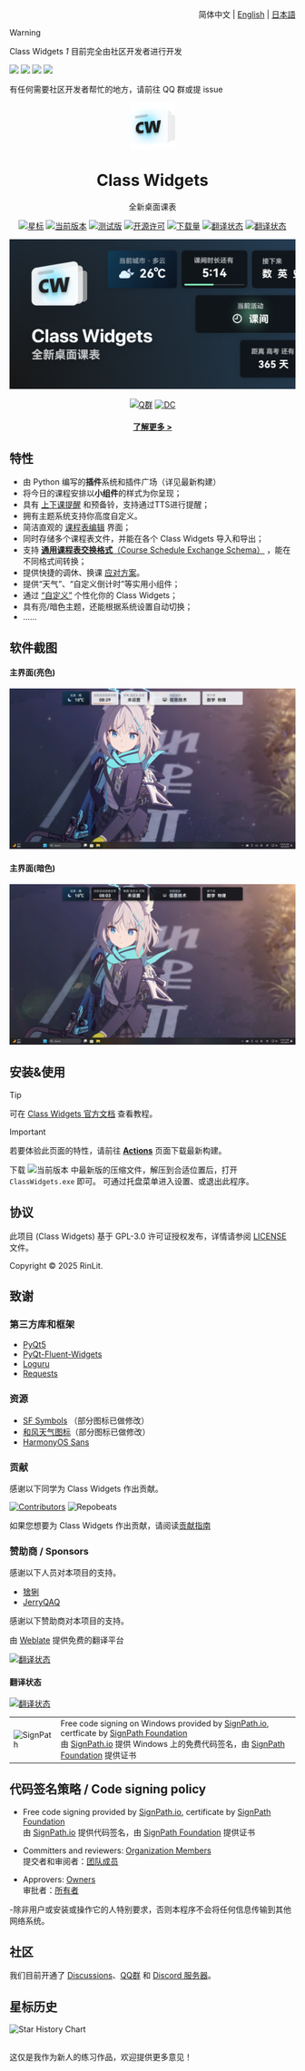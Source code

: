 <div align="right">
简体中文 | <a href="/docs/readme/README.en_US.md">English</a> | <a href="/docs/readme/README.ja.md">日本語</a>
</div>

> [!Warning]
> Class Widgets *1* 目前完全由社区开发者进行开发
> 
> [![](https://github.com/pizeroLOL.png?size=80)](https://github.com/pizeroLOL) [![](https://github.com/IsHPDuwu.png?size=80)](https://github.com/IsHPDuwu) [![](https://github.com/baiyao105.png?size=80)](https://github.com/baiyao105) [![](https://github.com/Artist-MOBAI.png?size=80)](https://github.com/Artist-MOBAI)
> 
> 有任何需要社区开发者帮忙的地方，请前往 QQ 群或提 issue

<p align="center">
  <img width="16%" align="center" src="img/Logo.png" alt="logo">
</p>
  <h1 align="center">
  Class Widgets
</h1>
<p align="center">
 全新桌面课表
</p>

<div align="center">

[![星标](https://img.shields.io/github/stars/Class-Widgets/Class-Widgets?style=for-the-badge&color=orange&label=星标)](https://github.com/Class-Widgets/Class-Widgets)
[![当前版本](https://img.shields.io/github/v/release/Class-Widgets/Class-Widgets?style=for-the-badge&color=purple&label=当前版本)](https://github.com/Class-Widgets/Class-Widgets/releases/latest)
[![测试版](https://img.shields.io/github/v/tag/Class-Widgets/Class-Widgets?include_prereleases&label=当前测试版&color=yellow&style=for-the-badge)](https://github.com/Class-Widgets/Class-Widgets/releases)
[![开源许可](https://img.shields.io/badge/license-GPLv3-blue.svg?label=开源许可证&style=for-the-badge)](https://github.com/Class-Widgets/Class-Widgets?tab=GPL-3.0-1-ov-file)
[![下载量](https://img.shields.io/github/downloads/Class-Widgets/Class-Widgets/total.svg?label=下载量&color=green&style=for-the-badge)](https://github.com/Class-Widgets/Class-Widgets)
[![翻译状态](https://hosted.weblate.org/widget/class-widgets-1/view/svg-badge.svg)](https://hosted.weblate.org/engage/class-widgets-1/)
[![翻译状态](https://hosted.weblate.org/widget/class-widgets-1/view/language-badge.svg)](https://hosted.weblate.org/engage/class-widgets-1/)

  




![Banner](img/Banner.png)

[![Q群](https://img.shields.io/badge/QQ%20群-169200380-blue.svg?logo=qq&color=blue&style=for-the-badge)](http://qm.qq.com/cgi-bin/qm/qr?_wv=1027&k=yHXKCAjOxlpTpJ4mNdXm0mxOneYUinRs&authKey=sd3%2F06iGdOZUjkXXPBeIzGnFDIeYwmdwuM8dhk25fi%2B1CUL32MkeN2EEfjdo2pzE&noverify=0&group_code=169200380)
[![DC](https://img.shields.io/discord/1332636953719476284?style=for-the-badge&logo=discord&logoColor=ffffff&label=discord%20%E6%9C%8D%E5%8A%A1%E5%99%A8&labelColor=5865f2)](https://discord.gg/EFF4PpqpqZ)

#### [了解更多 >](https://www.bilibili.com/video/BV1xwW9eyEGu/)

</div>


## 特性
- 由 Python 编写的**插件**系统和插件广场（详见最新构建）
- 将今日的课程安排以**小组件**的样式为你呈现；
- 具有 [上下课提醒](https://www.yuque.com/rinlit/class-widgets_help/fv2ou1i1ngap0hrl) 和预备铃，支持通过TTS进行提醒；
- 拥有主题系统支持你高度自定义。
- 简洁直观的 [课程表编辑](https://www.yuque.com/rinlit/class-widgets_help/oozelh8r56tmw0xb) 界面；
- 同时存储多个课程表文件，并能在各个 Class Widgets 导入和导出；
- 支持 [**通用课程表交换格式**（Course Schedule Exchange Schema）](https://github.com/SmartTeachCN/CSES) ，能在不同格式间转换；
- 提供快捷的调休、换课 [应对方案](https://www.yuque.com/rinlit/class-widgets_help/gc4epffu7g5bf9os)。
- 提供“天气”、“自定义倒计时”等实用小组件；
- 通过 [“自定义”](https://www.yuque.com/rinlit/class-widgets_help/qyly70ht1ogge1pi) 个性化你的 Class Widgets；
- 具有亮/暗色主题，还能根据系统设置自动切换；
- ……

## 软件截图
#### 主界面(亮色)
![scrshot_0](img/screenshot_0.png)
#### 主界面(暗色)
![scrshot_0](img/screenshot_1.png)

## 安装&使用
> [!TIP]
> 可在 [Class Widgets 官方文档](https://www.yuque.com/rinlit/class-widgets_help/gs3gsbms1iivgibm) 查看教程。

> [!IMPORTANT]
> 若要体验此页面的特性，请前往 [**Actions**](https://github.com/Class-Widgets/Class-Widgets/actions) 页面下载最新构建。

下载 ![当前版本](https://img.shields.io/github/v/release/Class-Widgets/Class-Widgets?style=flat&color=purple&label=当前版本) 中最新版的压缩文件，解压到合适位置后，打开 `ClassWidgets.exe` 即可。
可通过托盘菜单进入设置、或退出此程序。

## 协议
此项目 (Class Widgets) 基于 GPL-3.0 许可证授权发布，详情请参阅 [LICENSE](./LICENSE) 文件。

Copyright © 2025 RinLit.

## 致谢

### 第三方库和框架

- [PyQt5](https://www.riverbankcomputing.com/static/Docs/PyQt5/)
- [PyQt-Fluent-Widgets](https://github.com/zhiyiYo/PyQt-Fluent-Widgets)
- [Loguru](https://github.com/Delgan/loguru)
- [Requests](https://github.com/psf/requests)

### 资源

- [SF Symbols](https://developer.apple.com/cn/sf-symbols/) （部分图标已做修改）
- [和风天气图标](https://icons.qweather.com/)（部分图标已做修改）
- [HarmonyOS Sans](https://developer.huawei.com/consumer/cn/design/resource/)

### 贡献

感谢以下同学为 Class Widgets 作出贡献。

[![Contributors](http://contrib.nn.ci/api?repo=Class-Widgets/Class-Widgets&repo=Class-Widgets/plugin-plaza&repo=Class-Widgets/cw-interim-site)](https://github.com/Class-Widgets/Class-Widgets/graphs/contributors)
![Repobeats](https://repobeats.axiom.co/api/embed/9d06f1435d1b14cb7837d1e863e55f24cc98df23.svg "Repobeats analytics image")

如果您想要为 Class Widgets 作出贡献，请阅读[贡献指南](CONTRIBUTING.md)

### 赞助商 / Sponsors

感谢以下人员对本项目的支持。
- [猞猁](http://dq6666.cn/)
- [JerryQAQ](http://hub.rinlit.cn/)

感谢以下赞助商对本项目的支持。

由 [Weblate](https://hosted.weblate.org/engage/class-widgets-1/) 提供免费的翻译平台

[![翻译状态](https://hosted.weblate.org/widget/class-widgets-1/view/open-graph.png)](https://hosted.weblate.org/engage/class-widgets-1/)

#### 翻译状态

[![翻译状态](https://hosted.weblate.org/widget/class-widgets-1/view/multi-auto.svg)](https://hosted.weblate.org/engage/class-widgets-1/)

<table>
  <tr>
    <td>
      <img alt="SignPath" src="https://signpath.org/assets/favicon-50x50.png" />
    </td>
    <td>
    Free code signing on Windows provided by <a href="https://signpath.io">SignPath.io</a>, certficate by <a href="https://signpath.org/">SignPath Foundation</a><br/>
    由 <a href="https://signpath.io">SignPath.io</a> 提供 Windows 上的免费代码签名，由 <a href="https://signpath.org">SignPath Foundation</a> 提供证书
    </td>
  </tr>
</table>

## 代码签名策略 / Code signing policy

- Free code signing provided by [SignPath.io](https://about.signpath.io/), certificate by [SignPath Foundation](https://signpath.org/)  
由 [SignPath.io](https://about.signpath.io/) 提供代码签名，由 [SignPath Foundation](https://signpath.org/) 提供证书

- Committers and reviewers: [Organization Members](https://github.com/orgs/Class-Widgets/people)  
提交者和审阅者：[团队成员](https://github.com/orgs/Class-Widgets/people)

- Approvers: [Owners](https://github.com/orgs/Class-Widgets/people?query=role%3Aowner)  
审批者：[所有者](https://github.com/orgs/Class-Widgets/people?query=role%3Aowner)

-除非用户或安装或操作它的人特别要求，否则本程序不会将任何信息传输到其他网络系统。

## 社区
我们目前开通了 [Discussions](https://github.com/orgs/Class-Widgets/discussions)、[QQ群](http://qm.qq.com/cgi-bin/qm/qr?_wv=1027&k=yHXKCAjOxlpTpJ4mNdXm0mxOneYUinRs&authKey=sd3%2F06iGdOZUjkXXPBeIzGnFDIeYwmdwuM8dhk25fi%2B1CUL32MkeN2EEfjdo2pzE&noverify=0&group_code=169200380) 和 [Discord 服务器](https://discord.gg/EFF4PpqpqZ)。

## 星标历史
 <picture>
   <source media="(prefers-color-scheme: dark)" srcset="https://api.star-history.com/svg?repos=Class-Widgets/Class-Widgets&type=Date&theme=dark" />
   <source media="(prefers-color-scheme: light)" srcset="https://api.star-history.com/svg?repos=Class-Widgets/Class-Widgets&type=Date" />
   <img alt="Star History Chart" src="https://api.star-history.com/svg?repos=Class-Widgets/Class-Widgets&type=Date" />
 </picture>

##
这仅是我作为新人的练习作品，欢迎提供更多意见！
